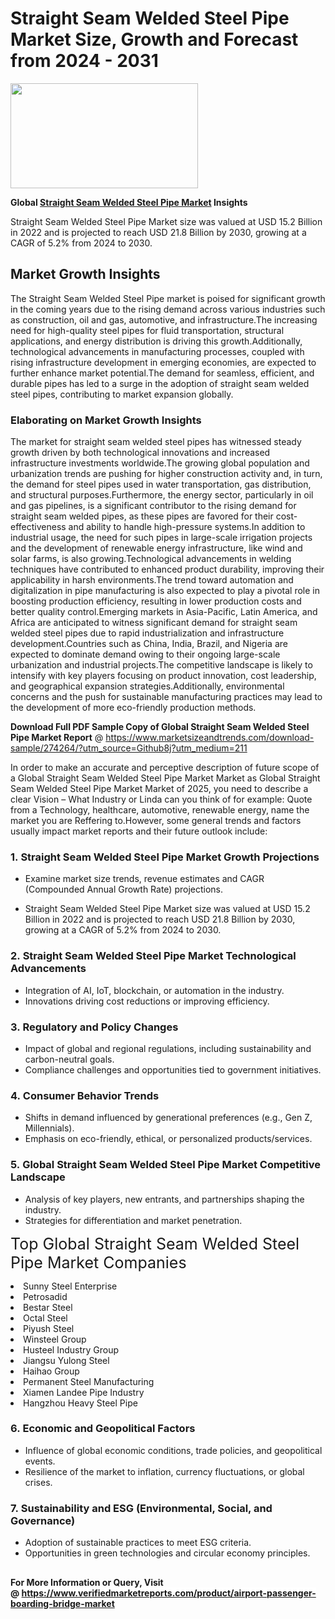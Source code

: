 <H1>Straight Seam Welded Steel Pipe Market Size, Growth and Forecast from 2024 - 2031</H1><img class="aligncenter size-medium wp-image-584254" src="https://thirdeyenews.in/wp-content/uploads/2024/09/Global-Market-Research-300x168.jpeg" alt="" width="300" height="168" /><p><strong>Global&nbsp;<a href="https://www.marketsizeandtrends.com/download-sample/274264/?utm_source=Github8j?utm_medium=211">Straight Seam Welded Steel Pipe Market</a> Insights</strong></p><p>Straight Seam Welded Steel Pipe Market size was valued at USD 15.2 Billion in 2022 and is projected to reach USD 21.8 Billion by 2030, growing at a CAGR of 5.2% from 2024 to 2030.</p><p><h2>Market Growth Insights</h2> <p>The Straight Seam Welded Steel Pipe market is poised for significant growth in the coming years due to the rising demand across various industries such as construction, oil and gas, automotive, and infrastructure.The increasing need for high-quality steel pipes for fluid transportation, structural applications, and energy distribution is driving this growth.Additionally, technological advancements in manufacturing processes, coupled with rising infrastructure development in emerging economies, are expected to further enhance market potential.The demand for seamless, efficient, and durable pipes has led to a surge in the adoption of straight seam welded steel pipes, contributing to market expansion globally.</p> <h3>Elaborating on Market Growth Insights</h3> <p>The market for straight seam welded steel pipes has witnessed steady growth driven by both technological innovations and increased infrastructure investments worldwide.The growing global population and urbanization trends are pushing for higher construction activity and, in turn, the demand for steel pipes used in water transportation, gas distribution, and structural purposes.Furthermore, the energy sector, particularly in oil and gas pipelines, is a significant contributor to the rising demand for straight seam welded pipes, as these pipes are favored for their cost-effectiveness and ability to handle high-pressure systems.In addition to industrial usage, the need for such pipes in large-scale irrigation projects and the development of renewable energy infrastructure, like wind and solar farms, is also growing.Technological advancements in welding techniques have contributed to enhanced product durability, improving their applicability in harsh environments.The trend toward automation and digitalization in pipe manufacturing is also expected to play a pivotal role in boosting production efficiency, resulting in lower production costs and better quality control.Emerging markets in Asia-Pacific, Latin America, and Africa are anticipated to witness significant demand for straight seam welded steel pipes due to rapid industrialization and infrastructure development.Countries such as China, India, Brazil, and Nigeria are expected to dominate demand owing to their ongoing large-scale urbanization and industrial projects.The competitive landscape is likely to intensify with key players focusing on product innovation, cost leadership, and geographical expansion strategies.Additionally, environmental concerns and the push for sustainable manufacturing practices may lead to the development of more eco-friendly production methods.<p><span class=""><strong>Download Full PDF Sample Copy of Global Straight Seam Welded Steel Pipe Market Report</strong> @ <a href="https://www.marketsizeandtrends.com/download-sample/274264/?utm_source=Github8j?utm_medium=211" target="_blank">https://www.marketsizeandtrends.com/download-sample/274264/?utm_source=Github8j?utm_medium=211</a></span></p><p>In order to make an accurate and perceptive description of future scope of a Global&nbsp;Straight Seam Welded Steel Pipe Market Market as Global&nbsp;Straight Seam Welded Steel Pipe Market Market of 2025, you need to describe a clear Vision &ndash; What Industry or Linda can you think of for example: Quote from a Technology, healthcare, automotive, renewable energy, name the market you are Reffering to.However, some general trends and factors usually impact market reports and their future outlook include:</p><h3>1.&nbsp;<strong>Straight Seam Welded Steel Pipe Market Growth Projections</strong></h3><ul><li>Examine market size trends, revenue estimates and CAGR (Compounded Annual Growth Rate) projections.</li><li><p>Straight Seam Welded Steel Pipe Market size was valued at USD 15.2 Billion in 2022 and is projected to reach USD 21.8 Billion by 2030, growing at a CAGR of 5.2% from 2024 to 2030.</p></li></ul><h3>2.&nbsp;<strong>Straight Seam Welded Steel Pipe Market Technological Advancements</strong></h3><ul><li>Integration of AI, IoT, blockchain, or automation in the industry.</li><li>Innovations driving cost reductions or improving efficiency.</li></ul><h3>3.&nbsp;<strong>Regulatory and Policy Changes</strong></h3><ul><li>Impact of global and regional regulations, including sustainability and carbon-neutral goals.</li><li>Compliance challenges and opportunities tied to government initiatives.</li></ul><h3>4.&nbsp;<strong>Consumer Behavior Trends</strong></h3><ul><li>Shifts in demand influenced by generational preferences (e.g., Gen Z, Millennials).</li><li>Emphasis on eco-friendly, ethical, or personalized products/services.</li></ul><h3>5.&nbsp;<strong>Global Straight Seam Welded Steel Pipe Market Competitive Landscape</strong></h3><ul><li>Analysis of key players, new entrants, and partnerships shaping the industry.</li><li>Strategies for differentiation and market penetration.</li></ul><p data-pm-slice="1 1 []"><span style="color: inherit; font-family: inherit; font-size: 25px;">Top Global Straight Seam Welded Steel Pipe Market Companies</span></p><div class="" data-test-id=""><p><li>Sunny Steel Enterprise</li><li> Petrosadid</li><li> Bestar Steel</li><li> Octal Steel</li><li> Piyush Steel</li><li> Winsteel Group</li><li> Husteel Industry Group</li><li> Jiangsu Yulong Steel</li><li> Haihao Group</li><li> Permanent Steel Manufacturing</li><li> Xiamen Landee Pipe Industry</li><li> Hangzhou Heavy Steel Pipe</li></p></div><h3>6.&nbsp;<strong>Economic and Geopolitical Factors</strong></h3><ul><li>Influence of global economic conditions, trade policies, and geopolitical events.</li><li>Resilience of the market to inflation, currency fluctuations, or global crises.</li></ul><h3>7.&nbsp;<strong>Sustainability and ESG (Environmental, Social, and Governance)</strong></h3><ul><li>Adoption of sustainable practices to meet ESG criteria.</li><li>Opportunities in green technologies and circular economy principles.</li></ul><h2><strong style="font-size: 14px;">For More Information or Query, Visit @&nbsp;</strong><a style="background-color: #ffffff; font-size: 14px;" href="https://www.marketsizeandtrends.com/report/straight-seam-welded-steel-pipe-market/" target="_blank">https://www.verifiedmarketreports.com/product/airport-passenger-boarding-bridge-market</a></h2>